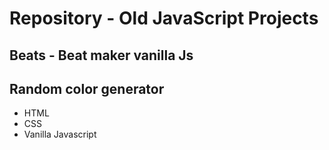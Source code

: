 # Repository - Old JavaScript Projects

## Beats - Beat maker vanilla Js
## Random color generator 

- HTML 
- CSS
- Vanilla Javascript
